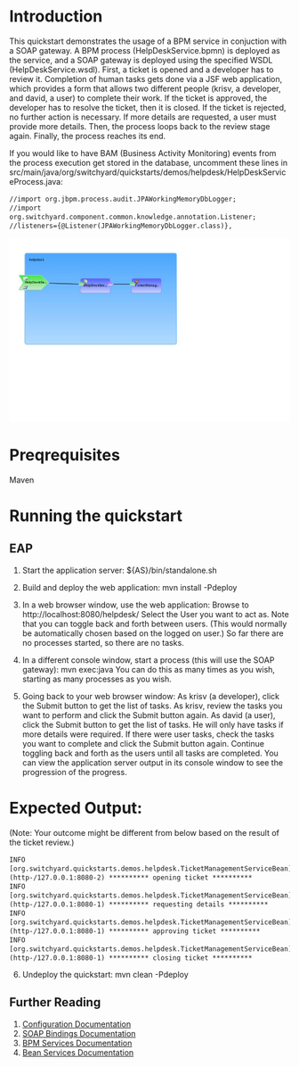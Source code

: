 Introduction
============
This quickstart demonstrates the usage of a BPM service in conjuction with a SOAP gateway.
A BPM process (HelpDeskService.bpmn) is deployed as the service, and a SOAP gateway is deployed using the specified WSDL (HelpDeskService.wsdl).
First, a ticket is opened and a developer has to review it.
Completion of human tasks gets done via a JSF web application, which provides a form that allows two different people (krisv, a developer, and david, a user) to complete their work.
If the ticket is approved, the developer has to resolve the ticket, then it is closed.
If the ticket is rejected, no further action is necessary.
If more details are requested, a user must provide more details. Then, the process loops back to the review stage again.
Finally, the process reaches its end.

If you would like to have BAM (Business Activity Monitoring) events from the process execution get stored in the database, uncomment these lines in
src/main/java/org/switchyard/quickstarts/demos/helpdesk/HelpDeskServiceProcess.java:
```
//import org.jbpm.process.audit.JPAWorkingMemoryDbLogger;
//import org.switchyard.component.common.knowledge.annotation.Listener;
//listeners={@Listener(JPAWorkingMemoryDbLogger.class)},
```

![Helpdesk Quickstart](https://github.com/jboss-switchyard/quickstarts/raw/master/demos/helpdesk/helpdesk.jpg)


Preqrequisites 
==============
Maven

Running the quickstart
======================

EAP
----------
1. Start the application server:
    ${AS}/bin/standalone.sh

2. Build and deploy the web application:
   mvn install -Pdeploy

3. In a web browser window, use the web application:
    Browse to http://localhost:8080/helpdesk/
    Select the User you want to act as.
    Note that you can toggle back and forth between users. (This would normally be automatically chosen based on the logged on user.)
    So far there are no processes started, so there are no tasks.

4. In a different console window, start a process (this will use the SOAP gateway):
    mvn exec:java
    You can do this as many times as you wish, starting as many processes as you wish.

5. Going back to your web browser window:
    As krisv (a developer), click the Submit button to get the list of tasks.
    As krisv, review the tasks you want to perform and click the Submit button again.
    As david (a user), click the Submit button to get the list of tasks. He will only have tasks if more details were required.
    If there were user tasks, check the tasks you want to complete and click the Submit button again.
    Continue toggling back and forth as the users until all tasks are completed.
    You can view the application server output in its console window to see the progression of the progress.

Expected Output:
================
(Note: Your outcome might be different from below based on the result of the ticket review.)
```
INFO  [org.switchyard.quickstarts.demos.helpdesk.TicketManagementServiceBean] (http-/127.0.0.1:8080-2) ********** opening ticket **********
INFO  [org.switchyard.quickstarts.demos.helpdesk.TicketManagementServiceBean] (http-/127.0.0.1:8080-1) ********** requesting details **********
INFO  [org.switchyard.quickstarts.demos.helpdesk.TicketManagementServiceBean] (http-/127.0.0.1:8080-1) ********** approving ticket **********
INFO  [org.switchyard.quickstarts.demos.helpdesk.TicketManagementServiceBean] (http-/127.0.0.1:8080-1) ********** closing ticket **********
```

6. Undeploy the quickstart:
        mvn clean -Pdeploy

## Further Reading

1. [Configuration Documentation](https://docs.jboss.org/author/display/SWITCHYARD/Configuration)
2. [SOAP Bindings Documentation](https://docs.jboss.org/author/display/SWITCHYARD/SOAP)
3. [BPM Services Documentation](https://docs.jboss.org/author/display/SWITCHYARD/BPM)
4. [Bean Services Documentation](https://docs.jboss.org/author/display/SWITCHYARD/Bean)
